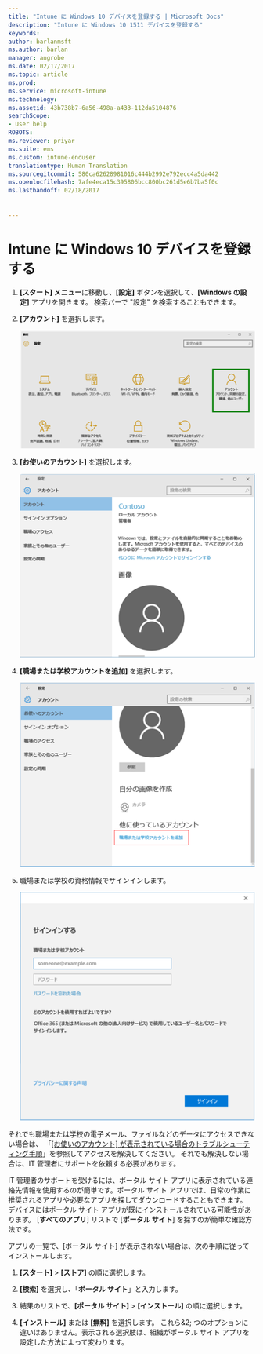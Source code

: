 ```yaml
---
title: "Intune に Windows 10 デバイスを登録する | Microsoft Docs"
description: "Intune に Windows 10 1511 デバイスを登録する"
keywords: 
author: barlanmsft
ms.author: barlan
manager: angrobe
ms.date: 02/17/2017
ms.topic: article
ms.prod: 
ms.service: microsoft-intune
ms.technology: 
ms.assetid: 43b738b7-6a56-498a-a433-112da5104876
searchScope:
- User help
ROBOTS: 
ms.reviewer: priyar
ms.suite: ems
ms.custom: intune-enduser
translationtype: Human Translation
ms.sourcegitcommit: 580ca62628981016c444b2992e792ecc4a5da442
ms.openlocfilehash: 7afe4eca15c395806bcc800bc261d5e6b7ba5f0c
ms.lasthandoff: 02/18/2017


---
```


# <a name="enroll-your-windows-10-device-in-intune"></a>Intune に Windows 10 デバイスを登録する

1.  **[スタート] メニュー**に移動し、**[設定]** ボタンを選択して、**[Windows の設定]** アプリを開きます。 検索バーで "設定" を検索することもできます。

2. **[アカウント]** を選択します。

    ![[設定] と [アカウント] に移動する](./media/W10-enroll-1-settings-accounts.png)

3. **[お使いのアカウント]** を選択します。

    ![[お使いのアカウント] を選択する](./media/W10-enroll-2-accounts-your-account.png)

4. **[職場または学校アカウントを追加]** を選択します。

    ![[職場または学校アカウントを追加] を選択する](./media/w10-enroll-3-add-work-school-acct.png)

5. 職場または学校の資格情報でサインインします。

    ![サインイン](./media/W10-enroll-4-sign-in.png)

それでも職場または学校の電子メール、ファイルなどのデータにアクセスできない場合は、 「[[お使いのアカウント] が表示されている場合のトラブルシューティング手順](troubleshoot-your-windows-10-device-windows.md#troubleshooting-steps-to-follow-if-you-see-your-account)」を参照してアクセスを解決してください。 それでも解決しない場合は、IT 管理者にサポートを依頼する必要があります。

IT 管理者のサポートを受けるには、ポータル サイト アプリに表示されている連絡先情報を使用するのが簡単です。ポータル サイト アプリでは、日常の作業に推奨されるアプリや必要なアプリを探してダウンロードすることもできます。 デバイスにはポータル サイト アプリが既にインストールされている可能性があります。 [__すべてのアプリ__] リストで [__ポータル サイト__] を探すのが簡単な確認方法です。

アプリの一覧で、[ポータル サイト] が表示されない場合は、次の手順に従ってインストールします。

1. **[スタート]** > **[ストア]** の順に選択します。

2. **[検索]** を選択し、「**ポータル サイト**」と入力します。

3. 結果のリストで、**[ポータル サイト]** > **[インストール]** の順に選択します。

4. **[インストール]** または **[無料]** を選択します。 これら&2; つのオプションに違いはありません。表示される選択肢は、組織がポータル サイト アプリを設定した方法によって変わります。

